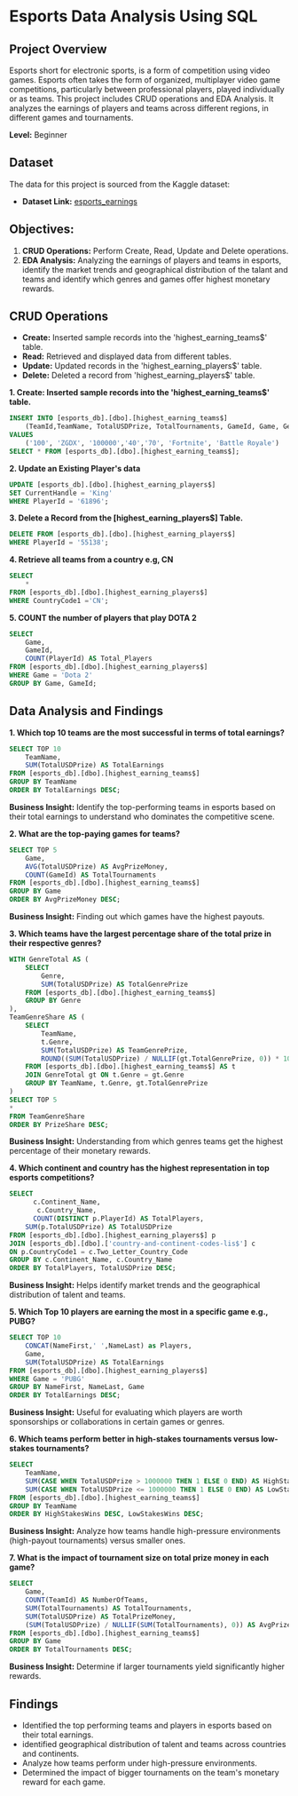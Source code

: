 # Esports Data Analysis Using SQL
## Project Overview
Esports short for electronic sports, is a form of competition using video games. Esports often takes the form of organized, multiplayer video game competitions, particularly between professional players, played individually or as teams. This project includes CRUD operations and EDA Analysis. It analyzes the earnings of players and teams across different regions, in different games and tournaments. 

**Level:** Beginner 
## Dataset

The data for this project is sourced from the Kaggle dataset:

 - **Dataset Link:** [esports_earnings](https://www.kaggle.com/datasets/jackdaoud/esports-earnings-for-players-teams-by-game)

## Objectives: 
1. **CRUD Operations:** Perform Create, Read, Update and Delete operations.
2. **EDA Analysis:** Analyzing the earnings of players and teams in esports, identify the market trends and geographical distribution of the talant and teams
   and identify which genres and games offer highest monetary rewards.

## CRUD Operations
- **Create:** Inserted sample records into the 'highest_earning_teams$' table.
- **Read:** Retrieved and displayed data from different tables.
- **Update:** Updated records in the 'highest_earning_players$' table.
- **Delete:** Deleted a record from 'highest_earning_players$' table.

**1. Create: Inserted sample records into the 'highest_earning_teams$' table.**

```sql
INSERT INTO [esports_db].[dbo].[highest_earning_teams$] 
	(TeamId,TeamName, TotalUSDPrize, TotalTournaments, GameId, Game, Genre)
VALUES
	('100', 'ZGDX', '100000','40','70', 'Fortnite', 'Battle Royale')
SELECT * FROM [esports_db].[dbo].[highest_earning_teams$];
```

**2. Update an Existing Player's data**

```sql
UPDATE [esports_db].[dbo].[highest_earning_players$] 
SET CurrentHandle = 'King'
WHERE PlayerId = '61896';
```

**3. Delete a Record from the [highest_earning_players$] Table.**

```sql
DELETE FROM [esports_db].[dbo].[highest_earning_players$]
WHERE PlayerId = '55138';
```

**4. Retrieve all teams from a country e.g, CN**

```sql
SELECT 
	* 
FROM [esports_db].[dbo].[highest_earning_players$]
WHERE CountryCode1 ='CN';
```

**5. COUNT the number of players that play DOTA 2**

```sql
SELECT
	Game,
	GameId,
	COUNT(PlayerId) AS Total_Players
FROM [esports_db].[dbo].[highest_earning_players$]
WHERE Game = 'Dota 2'
GROUP BY Game, GameId;
```

## Data Analysis and Findings
**1. Which top 10 teams are the most successful in terms of total earnings?**

```sql
SELECT TOP 10
    TeamName, 
    SUM(TotalUSDPrize) AS TotalEarnings 
FROM [esports_db].[dbo].[highest_earning_teams$] 
GROUP BY TeamName 
ORDER BY TotalEarnings DESC;
```

**Business Insight:** Identify the top-performing teams in esports based on their total earnings to understand who dominates the competitive scene.

**2. What are the top-paying games for teams?**

```sql
SELECT TOP 5
    Game, 
    AVG(TotalUSDPrize) AS AvgPrizeMoney, 
    COUNT(GameId) AS TotalTournaments 
FROM [esports_db].[dbo].[highest_earning_teams$] 
GROUP BY Game 
ORDER BY AvgPrizeMoney DESC;
```

**Business Insight:** Finding out which games have the highest payouts.

**3. Which teams have the largest percentage share of the total prize in their respective genres?**

```sql
WITH GenreTotal AS (
    SELECT 
        Genre,
        SUM(TotalUSDPrize) AS TotalGenrePrize
    FROM [esports_db].[dbo].[highest_earning_teams$]
    GROUP BY Genre
),
TeamGenreShare AS (
    SELECT 
        TeamName,
        t.Genre,
        SUM(TotalUSDPrize) AS TeamGenrePrize,
        ROUND((SUM(TotalUSDPrize) / NULLIF(gt.TotalGenrePrize, 0)) * 100,2) AS PrizeShare
    FROM [esports_db].[dbo].[highest_earning_teams$] AS t
    JOIN GenreTotal gt ON t.Genre = gt.Genre
    GROUP BY TeamName, t.Genre, gt.TotalGenrePrize
)
SELECT TOP 5 
* 
FROM TeamGenreShare
ORDER BY PrizeShare DESC;
```
**Business Insight:** Understanding from which genres teams get the highest percentage of their monetary rewards.

**4. Which continent and country has the highest representation in top esports competitions?**

```sql
SELECT 
      c.Continent_Name, 
  	   c.Country_Name,
      COUNT(DISTINCT p.PlayerId) AS TotalPlayers,
	SUM(p.TotalUSDPrize) AS TotalUSDPrize
FROM [esports_db].[dbo].[highest_earning_players$] p
JOIN [esports_db].[dbo].['country-and-continent-codes-lis$'] c 
ON p.CountryCode1 = c.Two_Letter_Country_Code 
GROUP BY c.Continent_Name, c.Country_Name
ORDER BY TotalPlayers, TotalUSDPrize DESC;
```

**Business Insight:** Helps identify market trends and the geographical distribution of talent and teams.

**5. Which Top 10 players are earning the most in a specific game e.g., PUBG?**

```sql
SELECT TOP 10
    CONCAT(NameFirst,' ',NameLast) as Players, 
    Game, 
    SUM(TotalUSDPrize) AS TotalEarnings 
FROM [esports_db].[dbo].[highest_earning_players$] 
WHERE Game = 'PUBG' 
GROUP BY NameFirst, NameLast, Game 
ORDER BY TotalEarnings DESC;
```

**Business Insight:** Useful for evaluating which players are worth sponsorships or collaborations in certain games or genres.

**6. Which teams perform better in high-stakes tournaments versus low-stakes tournaments?**

```sql
SELECT 
    TeamName, 
    SUM(CASE WHEN TotalUSDPrize > 1000000 THEN 1 ELSE 0 END) AS HighStakesWins, 
    SUM(CASE WHEN TotalUSDPrize <= 1000000 THEN 1 ELSE 0 END) AS LowStakesWins 
FROM [esports_db].[dbo].[highest_earning_teams$] 
GROUP BY TeamName 
ORDER BY HighStakesWins DESC, LowStakesWins DESC;
```

**Business Insight:** Analyze how teams handle high-pressure environments (high-payout tournaments) versus smaller ones.

**7. What is the impact of tournament size on total prize money in each game?**

```sql
SELECT 
    Game,
    COUNT(TeamId) AS NumberOfTeams,
    SUM(TotalTournaments) AS TotalTournaments,
    SUM(TotalUSDPrize) AS TotalPrizeMoney,
    (SUM(TotalUSDPrize) / NULLIF(SUM(TotalTournaments), 0)) AS AvgPrizePerTournament
FROM [esports_db].[dbo].[highest_earning_teams$]
GROUP BY Game
ORDER BY TotalTournaments DESC;
```

**Business Insight:** Determine if larger tournaments yield significantly higher rewards.

## Findings
- Identified the top performing teams and players in esports based on their total earnings.
- identified geographical distribution of talent and teams across countries and continents.
- Analyze how teams perform under high-pressure environments.
- Determined the impact of bigger tournaments on the team's monetary reward for each game.
